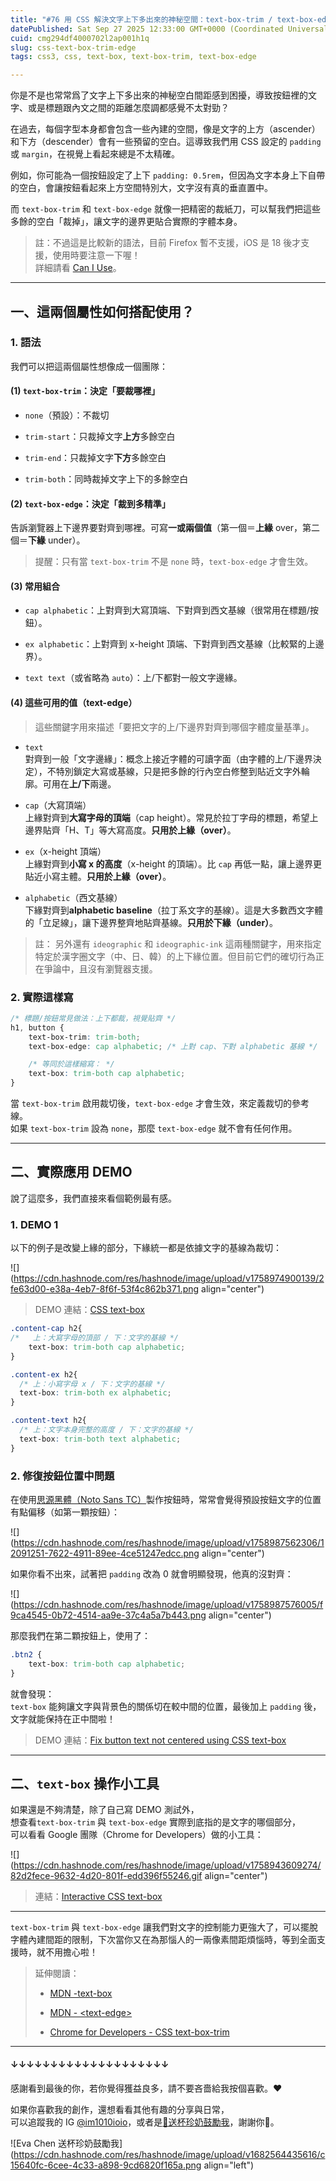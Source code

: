 ```yaml
---
title: "#76 用 CSS 解決文字上下多出來的神秘空間：text-box-trim / text-box-edge"
datePublished: Sat Sep 27 2025 12:33:00 GMT+0000 (Coordinated Universal Time)
cuid: cmg294df4000702l2ap001h1q
slug: css-text-box-trim-edge
tags: css3, css, text-box, text-box-trim, text-box-edge

---
```


你是不是也常常爲了文字上下多出來的神秘空白間距感到困擾，導致按鈕裡的文字、或是標題跟內文之間的距離怎麼調都感覺不太對勁？

在過去，每個字型本身都會包含一些內建的空間，像是文字的上方（ascender）和下方（descender）會有一些預留的空白。這導致我們用 CSS 設定的 `padding` 或 `margin`，在視覺上看起來總是不太精確。

例如，你可能為一個按鈕設定了上下 `padding: 0.5rem`，但因為文字本身上下自帶的空白，會讓按鈕看起來上方空間特別大，文字沒有真的垂直置中。

而 `text-box-trim` 和 `text-box-edge` 就像一把精密的裁紙刀，可以幫我們把這些多餘的空白「裁掉」，讓文字的邊界更貼合實際的字體本身。

> 註：不過這是比較新的語法，目前 Firefox 暫不支援，iOS 是 18 後才支援，使用時要注意一下喔！  
> 詳細請看 [Can I Use](https://caniuse.com/css-text-box-trim)。

---

## 一、這兩個屬性如何搭配使用？

### 1\. 語法

我們可以把這兩個屬性想像成一個團隊：

#### (1) `text-box-trim`：決定「要裁哪裡」

* `none`（預設）：不裁切
    
* `trim-start`：只裁掉文字**上方**多餘空白
    
* `trim-end`：只裁掉文字**下方**多餘空白
    
* `trim-both`：同時裁掉文字上下的多餘空白
    

#### (2) `text-box-edge`：決定「裁到多精準」

告訴瀏覽器上下邊界要對齊到哪裡。可寫**一或兩個值**（第一個＝**上緣** over，第二個＝**下緣** under）。

> 提醒：只有當 `text-box-trim` 不是 `none` 時，`text-box-edge` 才會生效。

#### **(3) 常用組合**

* `cap alphabetic`：上對齊到大寫頂端、下對齊到西文基線（很常用在標題/按鈕）。
    
* `ex alphabetic`：上對齊到 x-height 頂端、下對齊到西文基線（比較緊的上邊界）。
    
* `text text`（或省略為 `auto`）：上/下都對一般文字邊緣。
    

#### (4) 這些可用的值（text-edge）

> 這些關鍵字用來描述「要把文字的上/下邊界對齊到哪個字體度量基準」。

* `text`  
    對齊到一般「文字邊緣」：概念上接近字體的可讀字面（由字體的上/下邊界決定），不特別鎖定大寫或基線，只是把多餘的行內空白修整到貼近文字外輪廓。可用在**上/下**兩邊。
    
* `cap`（大寫頂端）  
    上緣對齊到**大寫字母的頂端**（cap height）。常見於拉丁字母的標題，希望上邊界貼齊「H、T」等大寫高度。**只用於上緣（over）**。
    
* `ex`（x-height 頂端）  
    上緣對齊到**小寫 x 的高度**（x-height 的頂端）。比 `cap` 再低一點，讓上邊界更貼近小寫主體。**只用於上緣（over）**。
    
* `alphabetic`（西文基線）  
    下緣對齊到**alphabetic baseline**（拉丁系文字的基線）。這是大多數西文字體的「立足線」，讓下邊界整齊地貼齊基線。**只用於下緣（under）**。
    

> 註： 另外還有 `ideographic` 和 `ideographic-ink` 這兩種關鍵字，用來指定特定於漢字圈文字（中、日、韓）的上下緣位置。但目前它們的確切行為正在爭論中，且沒有瀏覽器支援。

### **2\. 實際這樣寫**

```css
/* 標題/按鈕常見做法：上下都裁，視覺貼齊 */
h1, button {
    text-box-trim: trim-both;
    text-box-edge: cap alphabetic; /* 上對 cap、下對 alphabetic 基線 */

    /* 等同於這樣縮寫： */
    text-box: trim-both cap alphabetic;
}
```

當 `text-box-trim` 啟用裁切後，`text-box-edge` 才會生效，來定義裁切的參考線。  
如果 `text-box-trim` 設為 `none`，那麼 `text-box-edge` 就不會有任何作用。

---

## 二、實際應用 DEMO

說了這麼多，我們直接來看個範例最有感。

### 1\. DEMO 1

以下的例子是改變上緣的部分，下緣統一都是依據文字的基線為裁切：

![](https://cdn.hashnode.com/res/hashnode/image/upload/v1758974900139/2fe63d00-e38a-4eb7-8f6f-53f4c862b371.png align="center")

> DEMO 連結：[CSS text-box](https://codepen.io/im1010ioio/pen/azddqxd)

```css
.content-cap h2{
/*   上：大寫字母的頂部 / 下：文字的基線 */
    text-box: trim-both cap alphabetic;
}

.content-ex h2{
  /* 上：小寫字母 x / 下：文字的基線 */
  text-box: trim-both ex alphabetic;
}

.content-text h2{
  /* 上：文字本身完整的高度 / 下：文字的基線 */
  text-box: trim-both text alphabetic;
}
```

### 2\. 修復按鈕位置中問題

在使用[思源黑體（Noto Sans TC）](https://fonts.google.com/noto/specimen/Noto+Sans+TC)製作按鈕時，常常會覺得預設按鈕文字的位置有點偏移（如第一顆按鈕）：

![](https://cdn.hashnode.com/res/hashnode/image/upload/v1758987562306/12091251-7622-4911-89ee-4ce51247edcc.png align="center")

如果你看不出來，試著把 `padding` 改為 0 就會明顯發現，他真的沒對齊：

![](https://cdn.hashnode.com/res/hashnode/image/upload/v1758987576005/f9ca4545-0b72-4514-aa9e-37c4a5a7b443.png align="center")

那麼我們在第二顆按鈕上，使用了：

```css
.btn2 {
    text-box: trim-both cap alphabetic;
}
```

就會發現：  
`text-box` 能夠讓文字與背景色的關係切在較中間的位置，最後加上 `padding` 後，文字就能保持在正中間啦！

> DEMO 連結：[Fix button text not centered using CSS text-box](https://codepen.io/im1010ioio/pen/zxrrJYE)

---

## 二、`text-box` 操作小工具

如果還是不夠清楚，除了自己寫 DEMO 測試外，  
想查看`text-box-trim` 與 `text-box-edge` 實際到底指的是文字的哪個部分，  
可以看看 Google 團隊（Chrome for Developers）做的小工具：

![](https://cdn.hashnode.com/res/hashnode/image/upload/v1758943609274/82d2fece-9632-4d20-801f-edd396f55246.gif align="center")

> 連結：[Interactive CSS text-box](https://codepen.io/web-dot-dev/pen/RNbyooE)

---

`text-box-trim` 與 `text-box-edge` 讓我們對文字的控制能力更強大了，可以擺脫字體內建間距的限制，下次當你又在為那惱人的一兩像素間距煩惱時，等到全面支援時，就不用擔心啦！

> 延伸閱讀：
> 
> * [MDN -text-box](https://developer.mozilla.org/en-US/docs/Web/CSS/text-box)
>     
> * [MDN - &lt;text-edge&gt;](https://developer.mozilla.org/en-US/docs/Web/CSS/text-edge#formal_syntax)
>     
> * [Chrome for Developers - CSS text-box-trim](https://developer.chrome.com/blog/css-text-box-trim?hl=zh-tw)
>     

---

#### ↓↓↓↓↓↓↓↓↓↓↓↓↓↓↓↓↓↓↓↓

感謝看到最後的你，若你覺得獲益良多，請不要吝嗇給我按個喜歡。❤️

如果你喜歡我的創作，還想看看其他有趣的分享與日常，  
可以追蹤我的 IG [@im1010ioio](https://www.instagram.com/im1010ioio/)，或者是[🧋送杯珍奶鼓勵我](https://im1010ioio.bobaboba.me/)，謝謝你🥰。

![Eva Chen 送杯珍奶鼓勵我](https://cdn.hashnode.com/res/hashnode/image/upload/v1682564435616/c15640fc-6cee-4c33-a898-9cd6820f165a.png align="left")